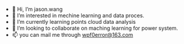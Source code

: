 - 👋 Hi, I’m jason.wang
- 👀 I’m interested in mechine learning and data proces.
- 🌱 I’m currently learning points cloud data analysis
- 💞️ I’m looking to collaborate on maching learning for power system.
- 📫 you can mail me through wpf0error@163.com
